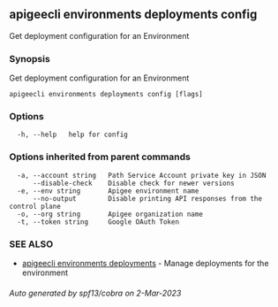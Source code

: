## apigeecli environments deployments config

Get deployment configuration for an Environment

### Synopsis

Get deployment configuration for an Environment

```
apigeecli environments deployments config [flags]
```

### Options

```
  -h, --help   help for config
```

### Options inherited from parent commands

```
  -a, --account string   Path Service Account private key in JSON
      --disable-check    Disable check for newer versions
  -e, --env string       Apigee environment name
      --no-output        Disable printing API responses from the control plane
  -o, --org string       Apigee organization name
  -t, --token string     Google OAuth Token
```

### SEE ALSO

* [apigeecli environments deployments](apigeecli_environments_deployments.md)	 - Manage deployments for the environment

###### Auto generated by spf13/cobra on 2-Mar-2023
